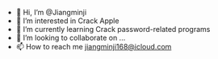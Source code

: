 - 👋 Hi, I’m @Jiangminji
- 👀 I’m interested in Crack Apple
- 🌱 I’m currently learning Crack password-related programs
- 💞️ I’m looking to collaborate on ...
- 📫 How to reach me jiangminji168@icloud.com

<!---
Jiangminji/Jiangminji is a ✨ special ✨ repository because its `README.md` (this file) appears on your GitHub profile.
You can click the Preview link to take a look at your changes.
--->
